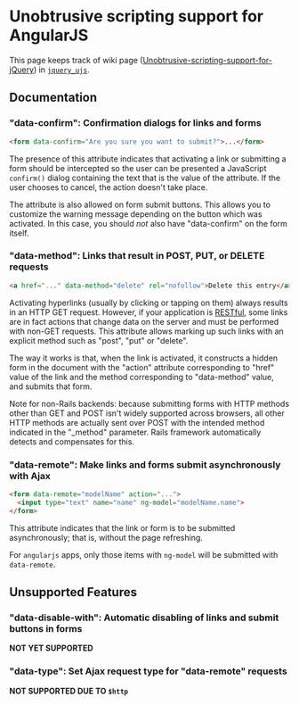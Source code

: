 # Unobtrusive scripting support for AngularJS

This page keeps track of wiki page ([Unobtrusive-scripting-support-for-jQuery](https://github.com/rails/jquery-ujs/wiki/Unobtrusive-scripting-support-for-jQuery)) in [`jquery_ujs`](https://github.com/rails/jquery-ujs).

## Documentation

### "data-confirm": Confirmation dialogs for links and forms

```html
<form data-confirm="Are you sure you want to submit?">...</form>
```

The presence of this attribute indicates that activating a link or submitting a form should be intercepted so the user can be presented a JavaScript `confirm()` dialog containing the text that is the value of the attribute. If the user chooses to cancel, the action doesn't take place.

The attribute is also allowed on form submit buttons. This allows you to customize the warning message depending on the button which was activated. In this case, you should *not* also have "data-confirm" on the form itself.

### "data-method": Links that result in POST, PUT, or DELETE requests

```html
<a href="..." data-method="delete" rel="nofollow">Delete this entry</a>
```

Activating hyperlinks (usually by clicking or tapping on them) always results in an HTTP GET request. However, if your application is [RESTful](http://en.wikipedia.org/wiki/Representational_State_Transfer), some links are in fact actions that change data on the server and must be performed with non-GET requests. This attribute allows marking up such links with an explicit method such as "post", "put" or "delete".

The way it works is that, when the link is activated, it constructs a hidden form in the document with the "action" attribute corresponding to "href" value of the link and the method corresponding to "data-method" value, and submits that form.

Note for non-Rails backends: because submitting forms with HTTP methods other than GET and POST isn't widely supported across browsers, all other HTTP methods are actually sent over POST with the intended method indicated in the "_method" parameter. Rails framework automatically detects and compensates for this.

### "data-remote": Make links and forms submit asynchronously with Ajax

```html
<form data-remote="modelName" action="...">
  <input type="text" name="name" ng-model="modelName.name">
</form>
```

This attribute indicates that the link or form is to be submitted asynchronously; that is, without the page refreshing.

For `angularjs` apps, only those items with `ng-model` will be submitted with `data-remote`.

## Unsupported Features

### "data-disable-with": Automatic disabling of links and submit buttons in forms
**NOT YET SUPPORTED**

### "data-type": Set Ajax request type for "data-remote" requests
**NOT SUPPORTED DUE TO `$http`**
